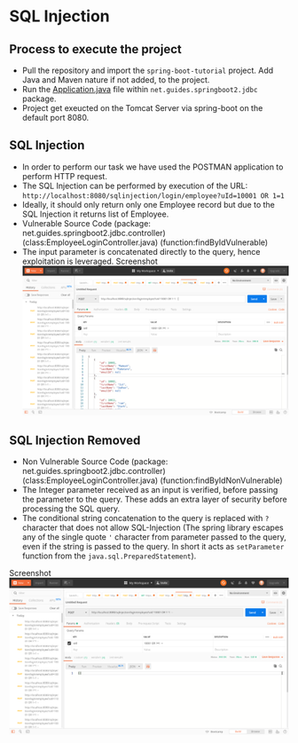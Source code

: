 # SQL Injection


## Process to execute the project

- Pull the repository and import the `spring-boot-tutorial` project. Add Java and Maven nature if not added, to the project.
- Run the [Application.java](../src/main/java/net/guides/springboot2/jdbc/Application.java) file within `net.guides.springboot2.jdbc` package.
- Project get exeucted on the Tomcat Server via spring-boot on the default port 8080.


## SQL Injection

- In order to perform our task we have used the POSTMAN application to perform HTTP request.
- The SQL Injection can be performed by execution of the URL: `http://localhost:8080/sqlinjection/login/employee?uId=10001 OR 1=1`
- Ideally, it should only return only one Employee record but due to the SQL Injection it returns list of Employee.
- Vulnerable Source Code (package: net.guides.springboot2.jdbc.controller) (class:EmployeeLoginController.java) (function:findByIdVulnerable)
- The input parameter is concatenated directly to the query, hence exploitation is leveraged.
Screenshot
![screenshot](doc/img/SQLInjection.png)



## SQL Injection Removed

- Non Vulnerable Source Code (package: net.guides.springboot2.jdbc.controller) (class:EmployeeLoginController.java) (function:findByIdNonVulnerable)
- The Integer parameter received as an input is verified, before passing the parameter to the query. These adds an extra layer of security before processing the SQL query.
- The conditional string concatenation to the query is replaced with `?` character that does not allow SQL-Injection (The spring library escapes any of the  single quote `'` character from parameter passed to the query, even if the string is passed to the query. In short it acts as `setParameter` function from the `java.sql.PreparedStatement`).

Screenshot
![screenshot](doc/img/SQLInjectionRemoved.png)